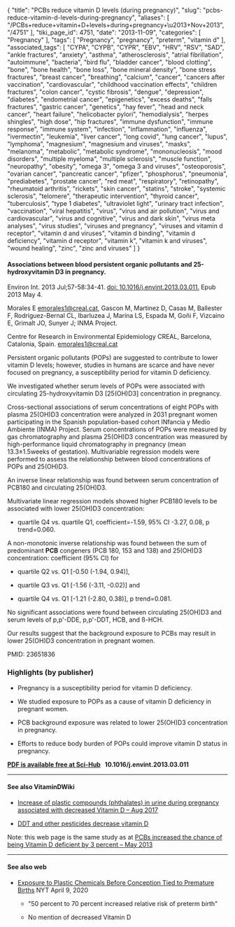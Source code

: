 {
    "title": "PCBs reduce vitamin D levels (during pregnancy)",
    "slug": "pcbs-reduce-vitamin-d-levels-during-pregnancy",
    "aliases": [
        "/PCBs+reduce+vitamin+D+levels+during+pregnancy+\u2013+Nov+2013",
        "/4751"
    ],
    "tiki_page_id": 4751,
    "date": "2013-11-09",
    "categories": [
        "Pregnancy"
    ],
    "tags": [
        "Pregnancy",
        "pregnancy",
        "preterm",
        "vitamin d"
    ],
    "associated_tags": [
        "CYPA",
        "CYPB",
        "CYPR",
        "EBV",
        "HRV",
        "RSV",
        "SAD",
        "ankle fractures",
        "anxiety",
        "asthma",
        "atherosclerosis",
        "atrial fibrillation",
        "autoimmune",
        "bacteria",
        "bird flu",
        "bladder cancer",
        "blood clotting",
        "bone",
        "bone health",
        "bone loss",
        "bone mineral density",
        "bone stress fractures",
        "breast cancer",
        "breathing",
        "calcium",
        "cancer",
        "cancers after vaccination",
        "cardiovascular",
        "childhood vaccination effects",
        "children fractures",
        "colon cancer",
        "cystic fibrosis",
        "dengue",
        "depression",
        "diabetes",
        "endometrial cancer",
        "epigenetics",
        "excess deaths",
        "falls fractures",
        "gastric cancer",
        "genetics",
        "hay fever",
        "head and neck cancer",
        "heart failure",
        "helicobacter pylori",
        "hemodialysis",
        "herpes shingles",
        "high dose",
        "hip fractures",
        "immune dysfunction",
        "immune response",
        "immune system",
        "infection",
        "inflammation",
        "influenza",
        "ivermectin",
        "leukemia",
        "liver cancer",
        "long covid",
        "lung cancer",
        "lupus",
        "lymphoma",
        "magnesium",
        "magnesium and viruses",
        "masks",
        "melanoma",
        "metabolic",
        "metabolic syndrome",
        "mononucleosis",
        "mood disorders",
        "multiple myeloma",
        "multiple sclerosis",
        "muscle function",
        "neuropathy",
        "obesity",
        "omega 3",
        "omega 3 and viruses",
        "osteoporosis",
        "ovarian cancer",
        "pancreatic cancer",
        "pfizer",
        "phosphorus",
        "pneumonia",
        "prediabetes",
        "prostate cancer",
        "red meat",
        "respiratory",
        "retinopathy",
        "rheumatoid arthritis",
        "rickets",
        "skin cancer",
        "statins",
        "stroke",
        "systemic sclerosis",
        "telomere",
        "therapeutic intervention",
        "thyroid cancer",
        "tuberculosis",
        "type 1 diabetes",
        "ultraviolet light",
        "urinary tract infection",
        "vaccination",
        "viral hepatitis",
        "virus",
        "virus and air pollution",
        "virus and cardiovascular",
        "virus and cognitive",
        "virus and dark skin",
        "virus meta analyses",
        "virus studies",
        "viruses and pregnancy",
        "viruses and vitamin d receptor",
        "vitamin d and viruses",
        "vitamin d binding",
        "vitamin d deficiency",
        "vitamin d receptor",
        "vitamin k",
        "vitamin k and viruses",
        "wound healing",
        "zinc",
        "zinc and viruses"
    ]
}


#### Associations between blood persistent organic pollutants and 25-hydroxyvitamin D3 in pregnancy.

Environ Int. 2013 Jul;57-58:34-41. [doi: 10.1016/j.envint.2013.03.011.](https://doi.org/10.1016/j.envint.2013.03.011.) Epub 2013 May 4.

Morales E emorales1@creal.cat, Gascon M, Martinez D, Casas M, Ballester F, Rodríguez-Bernal CL, Ibarluzea J, Marina LS, Espada M, Goñi F, Vizcaino E, Grimalt JO, Sunyer J; INMA Project.

Centre for Research in Environmental Epidemiology CREAL, Barcelona, Catalonia, Spain. emorales1@creal.cat

Persistent organic pollutants (POPs) are suggested to contribute to lower vitamin D levels; however, studies in humans are scarce and have never focused on pregnancy, a susceptibility period for vitamin D deficiency. 

We investigated whether serum levels of POPs were associated with circulating 25-hydroxyvitamin D3 <span>[25(OH)D3]</span> concentration in pregnancy. 

Cross-sectional associations of serum concentrations of eight POPs with plasma 25(OH)D3 concentration were analyzed in 2031 pregnant women participating in the Spanish population-based cohort INfancia y Medio Ambiente (INMA) Project. Serum concentrations of POPs were measured by gas chromatography and plasma 25(OH)D3 concentration was measured by high-performance liquid chromatography in pregnancy (mean 13.3±1.5weeks of gestation). Multivariable regression models were performed to assess the relationship between blood concentrations of POPs and 25(OH)D3. 

An inverse linear relationship was found between serum concentration of PCB180 and circulating 25(OH)D3. 

Multivariate linear regression models showed higher PCB180 levels to be associated with lower 25(OH)D3 concentration: 

* quartile Q4 vs. quartile Q1, coefficient=-1.59, 95% CI -3.27, 0.08, p trend=0.060. 

A non-monotonic inverse relationship was found between the sum of predominant  **PCB**  congeners (PCB 180, 153 and 138) and 25(OH)D3 concentration: coefficient (95% CI) for 

* quartile Q2 vs. Q1 <span>[-0.50 (-1.94, 0.94)]</span>, 

* quartile Q3 vs. Q1 <span>[-1.56 (-3.11, -0.02)]</span> and 

* quartile Q4 vs. Q1 <span>[-1.21 (-2.80, 0.38)]</span>, p trend=0.081. 

No significant associations were found between circulating 25(OH)D3 and serum levels of p,p'-DDE, p,p'-DDT, HCB, and ß-HCH. 

Our results suggest that the background exposure to PCBs may result in lower 25(OH)D3 concentration in pregnant women.

PMID:    23651836

### Highlights (by publisher)

* Pregnancy is a susceptibility period for vitamin D deficiency.

* We studied exposure to POPs as a cause of vitamin D deficiency in pregnant women.

* PCB background exposure was related to lower 25(OH)D3 concentration in pregnancy.

* Efforts to reduce body burden of POPs could improve vitamin D status in pregnancy.

 **[PDF is available free at Sci-Hub](/tags/pdf-is-available-free-at-sci-hub.html) &nbsp; 10.1016/j.envint.2013.03.011** 

---

#### See also VitaminDWiki

* [Increase of plastic compounds (phthalates) in urine during pregnancy associated with decreased Vitamin D – Aug 2017](/tags/increase-of-plastic-compounds-phthalates-in-urine-during-pregnancy-associated-with-decreased-vitamin-d-aug-2017.html)

* [DDT and other pesticides decrease vitamin D](/tags/ddt-and-other-pesticides-decrease-vitamin-d.html)

Note: this web page is the same study as at [PCBs increased the chance of being Vitamin D deficient by 3 percent – May 2013](/posts/pcbs-increased-the-chance-of-being-vitamin-d-deficient-by-3-percent)

---

#### See also web

* [Exposure to Plastic Chemicals Before Conception Tied to Premature Births](https://www.nytimes.com/2020/04/09/well/family/pregnancy-plastic-chemicals-preterm-premature-births-phthalates.html) NYT April 9, 2020

   * "50 percent to 70 percent increased relative risk of preterm birth"

   * No mention of decreased Vitamin D